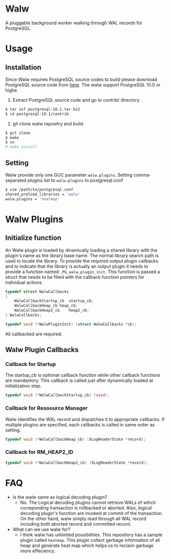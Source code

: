 # Walw

A pluggable background worker walking through WAL records for PostgreSQL.

# Usage

## Installation
Since Walw requires PostgreSQL source codes to build please download PostgreSQL source code from [here](https://www.postgresql.org/ftp/source/). The walw support PostgreSQL 10.0 or highe

1. Extract PostgreSQL source code and go to contrib/ directory

```bash
$ tar zxf postgresql-10.1.tar.bz2
$ cd postgresql-10.1/contrib
```

1. git clone walw repositry and build

```bash
$ git clone
$ make
$ su
# make install
```

## Setting
Walw provide only one GUC parameter `walw.plugins`. Setting comma-separated plugins list to `walw.plugins` to postgresql.conf

```bash
$ vim /path/to/postgresql.conf
shared_preload_libraries = 'walw'
walw.plugins = 'heatmap'
```
# Walw Plugins

## Initialize function
An Walw plugin is loaded by dinamically loading a shared library with the plugin's name as the library base name.  The normal library search path is used to locate the library. To provide the required output plugin callbacks and to indicate that the library is actually an output plugin it needs to provide a function named `_PG_walw_plugin_init`. This function is passed a struct that needs to be filled with the callback function pointers for individual actions.

```c
typedef struct WalwCallbacks
{
	WalwCallbackStartup_cb	startup_cb;
	WalwCallbackHeap_cb	heap_cb;
	WalwCallbackHeap2_cb	heap2_cb;
} WalwCallbacks;

typedef void (*WalwPluginInit) (struct WalwCallbacks *cb);
```

All callbacked are required.

## Walw Plugin Callbacks
### Callback for Startup
The startup_cb is optional callback function while other callback functions are mandantory. This callback is called just after dynamically loaded at initialization step.

```c
typedef void (*WalwCallbackStartup_cb) (void);
```

### Callback for Resoource Manager
Walw identifies the WAL record and dispatches it to appropriate callbacks. If multiple plugins are specified, each callbacks is called in same order as setting.

```c
typedef void (*WalwCallbackHeap_cb) (XLogReaderState *record);
```

### Callback for RM_HEAP2_ID

```c
typedef void (*WalwCallbackHeap2_cb) (XLogReaderState *record);
```

# FAQ
* Is the walw same as logical decoding plugin?
  * No. The Logical decoding plugins cannot retrieve WALs of wihch correponding transaction is rollbacked or aborted. Also, logical decoding plugin's function are invoked at commit of the transaction. On the other hand, walw simply read through all WAL record including both aborted record and committed record.
* What can we use walw for?
  * I think walw has unlimited possibilities. This repository has a sample plugin called `heatmap`. This plugin collect gerbage information of all heap and generate heat map which helps us to reclaim garbage more effeciency.
